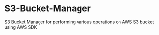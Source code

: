 # S3-Bucket-Manager
S3 Bucket Manager for performing various operations on AWS S3 bucket using AWS SDK
